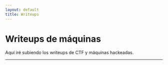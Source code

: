 ```yaml
---
layout: default
title: Writeups
---
```


# Writeups de máquinas

Aquí iré subiendo los writeups de CTF y máquinas hackeadas.

---
